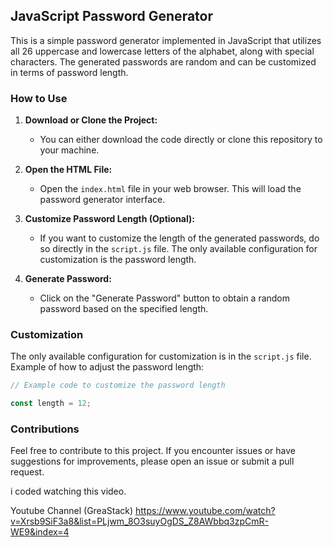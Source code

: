 
## JavaScript Password Generator

This is a simple password generator implemented in JavaScript that utilizes all 26 uppercase and lowercase letters of the alphabet, along with special characters. The generated passwords are random and can be customized in terms of password length.

### How to Use

1. **Download or Clone the Project:**
   - You can either download the code directly or clone this repository to your machine.

2. **Open the HTML File:**
   - Open the `index.html` file in your web browser. This will load the password generator interface.

3. **Customize Password Length (Optional):**
   - If you want to customize the length of the generated passwords, do so directly in the `script.js` file. The only available configuration for customization is the password length.

4. **Generate Password:**
   - Click on the "Generate Password" button to obtain a random password based on the specified length.

### Customization

The only available configuration for customization is in the `script.js` file. Example of how to adjust the password length:

```javascript
// Example code to customize the password length

const length = 12;
```

### Contributions

Feel free to contribute to this project. If you encounter issues or have suggestions for improvements, please open an issue or submit a pull request.

i coded watching this video.

Youtube Channel (GreaStack)
https://www.youtube.com/watch?v=Xrsb9SiF3a8&list=PLjwm_8O3suyOgDS_Z8AWbbq3zpCmR-WE9&index=4

